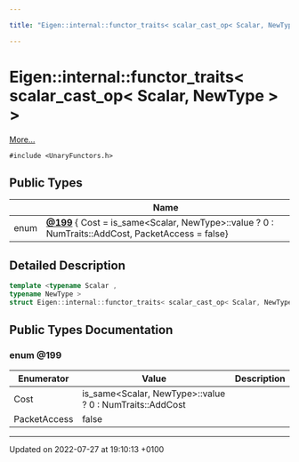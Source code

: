 ```yaml
---

title: "Eigen::internal::functor_traits< scalar_cast_op< Scalar, NewType > >"

---
```


# Eigen::internal::functor_traits< scalar_cast_op< Scalar, NewType > >



 [More...](#detailed-description)


`#include <UnaryFunctors.h>`

## Public Types

|                | Name           |
| -------------- | -------------- |
| enum| **[@199](http://example.org/classes/structeigen_1_1internal_1_1functor__traits_3_01scalar__cast__op_3_01scalar_00_01newtype_01_4_01_4/#enum-@199)** { Cost = is_same<Scalar, NewType>::value ? 0 : NumTraits<NewType>::AddCost, PacketAccess = false} |

## Detailed Description

```cpp
template <typename Scalar ,
typename NewType >
struct Eigen::internal::functor_traits< scalar_cast_op< Scalar, NewType > >;
```

## Public Types Documentation

### enum @199

| Enumerator | Value | Description |
| ---------- | ----- | ----------- |
| Cost | is_same<Scalar, NewType>::value ? 0 : NumTraits<NewType>::AddCost|   |
| PacketAccess | false|   |




-------------------------------

Updated on 2022-07-27 at 19:10:13 +0100